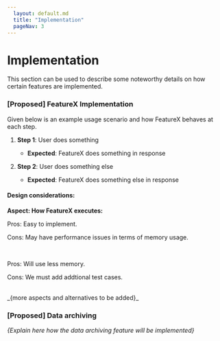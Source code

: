 ```yaml
---
  layout: default.md
  title: "Implementation"
  pageNav: 3
---
```


# Implementation

<box type="tip">
This section can be used to describe some noteworthy details on how certain features are implemented.
</box>

### \[Proposed\] FeatureX Implementation

Given below is an example usage scenario and how FeatureX behaves at each step.

1. **Step 1**: User does something

   * **Expected**: FeatureX does something in response

1. **Step 2**: User does something else
   
      * **Expected**: FeatureX does something else in response

#### Design considerations:

**Aspect: How FeatureX executes:**

<panel header="**Alternative 1 (current choice):** Implementation 1">
<p>Pros: Easy to implement.</p>
<p>Cons: May have performance issues in terms of memory usage.</p>
</panel>
<br>
<panel header="**Alternative 2:** Implementation 2">
<p>Pros: Will use less memory.</p>
<p>Cons: We must add addtional test cases.</p>
</panel>
<br>
_{more aspects and alternatives to be added}_

### \[Proposed\] Data archiving

_{Explain here how the data archiving feature will be implemented}_
